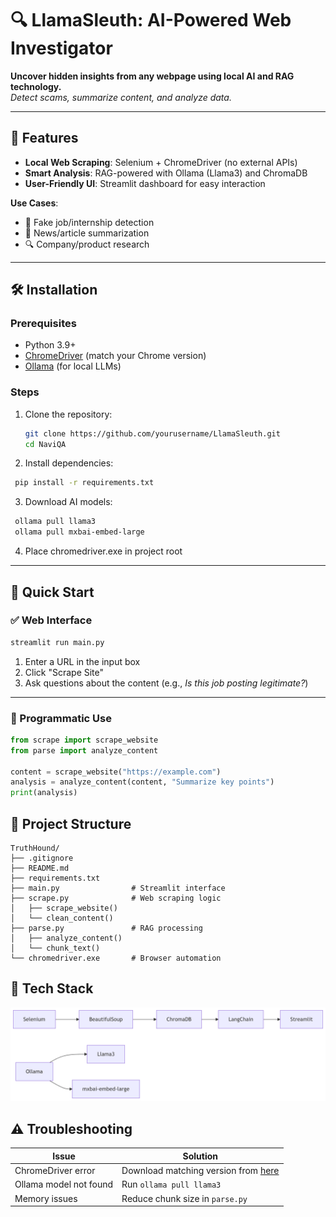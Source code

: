 # 🔍 LlamaSleuth: AI-Powered Web Investigator

**Uncover hidden insights from any webpage using local AI and RAG technology.**  
*Detect scams, summarize content, and analyze data.*

---

## 🌟 Features
- **Local Web Scraping**: Selenium + ChromeDriver (no external APIs)
- **Smart Analysis**: RAG-powered with Ollama (Llama3) and ChromaDB
- **User-Friendly UI**: Streamlit dashboard for easy interaction

**Use Cases**:
- 🚨 Fake job/internship detection
- 📰 News/article summarization
- 🔍 Company/product research

---

## 🛠️ Installation

### Prerequisites
- Python 3.9+
- [ChromeDriver](https://chromedriver.chromium.org/downloads) (match your Chrome version)
- [Ollama](https://ollama.ai) (for local LLMs)

### Steps
1. Clone the repository:
   ```bash 
   git clone https://github.com/yourusername/LlamaSleuth.git
   cd NaviQA
   ```
2. Install dependencies:
  ```bash  
   pip install -r requirements.txt
  ```
3. Download AI models:
  ```bash
   ollama pull llama3
   ollama pull mxbai-embed-large
  ```
4. Place chromedriver.exe in project root

---

## 🚀 Quick Start

### ✅ Web Interface

```bash
streamlit run main.py
```

1. Enter a URL in the input box  
2. Click "Scrape Site"  
3. Ask questions about the content (e.g., *Is this job posting legitimate?*)

---

### 🧠 Programmatic Use

```python
from scrape import scrape_website
from parse import analyze_content

content = scrape_website("https://example.com")
analysis = analyze_content(content, "Summarize key points")
print(analysis)
```


## 📂 Project Structure
```
TruthHound/
├── .gitignore
├── README.md
├── requirements.txt
├── main.py                # Streamlit interface
├── scrape.py              # Web scraping logic
│   ├── scrape_website()
│   └── clean_content()
├── parse.py               # RAG processing
│   ├── analyze_content()
│   └── chunk_text()
└── chromedriver.exe       # Browser automation
```
     

## 🤖 Tech Stack
![App Screenshot](tech.png)

## ⚠️ Troubleshooting

| Issue                 | Solution                                 |
|-----------------------|------------------------------------------|
| ChromeDriver error    | Download matching version from [here]([https://chromedriver.chromium.org/downloads](https://googlechromelabs.github.io/chrome-for-testing/#stable)) |
| Ollama model not found | Run `ollama pull llama3`                |
| Memory issues         | Reduce chunk size in `parse.py`         |


